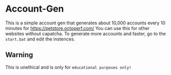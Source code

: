 # Account-Gen
This is a simple account gen that generates about 10,000 accounts every 10 minutes for https://petstore.octoperf.com/
You can use this for other websites without capatcha. To generate more accounts and faster, go to the `start.bat` and edit the instences.

## Warning
This is unethical and is only for `educational purposes only!`

